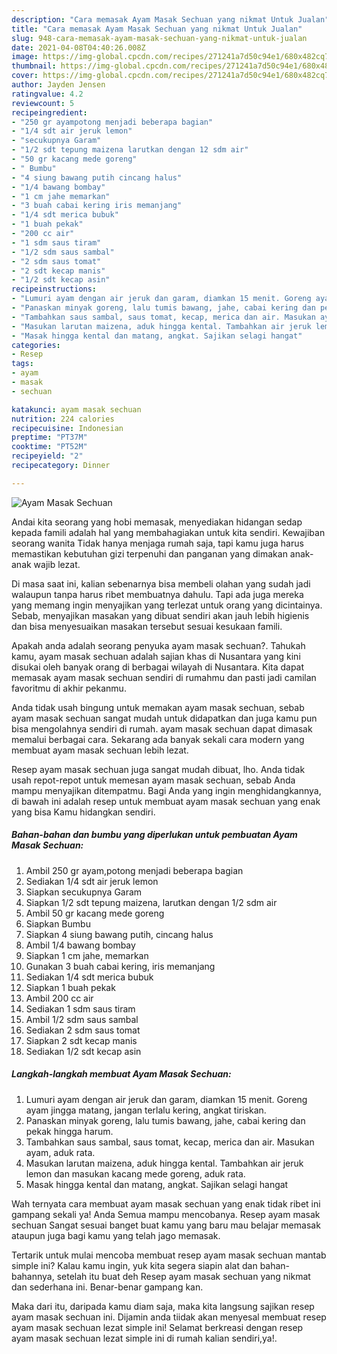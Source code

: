 ```yaml
---
description: "Cara memasak Ayam Masak Sechuan yang nikmat Untuk Jualan"
title: "Cara memasak Ayam Masak Sechuan yang nikmat Untuk Jualan"
slug: 948-cara-memasak-ayam-masak-sechuan-yang-nikmat-untuk-jualan
date: 2021-04-08T04:40:26.008Z
image: https://img-global.cpcdn.com/recipes/271241a7d50c94e1/680x482cq70/ayam-masak-sechuan-foto-resep-utama.jpg
thumbnail: https://img-global.cpcdn.com/recipes/271241a7d50c94e1/680x482cq70/ayam-masak-sechuan-foto-resep-utama.jpg
cover: https://img-global.cpcdn.com/recipes/271241a7d50c94e1/680x482cq70/ayam-masak-sechuan-foto-resep-utama.jpg
author: Jayden Jensen
ratingvalue: 4.2
reviewcount: 5
recipeingredient:
- "250 gr ayampotong menjadi beberapa bagian"
- "1/4 sdt air jeruk lemon"
- "secukupnya Garam"
- "1/2 sdt tepung maizena larutkan dengan 12 sdm air"
- "50 gr kacang mede goreng"
- " Bumbu"
- "4 siung bawang putih cincang halus"
- "1/4 bawang bombay"
- "1 cm jahe memarkan"
- "3 buah cabai kering iris memanjang"
- "1/4 sdt merica bubuk"
- "1 buah pekak"
- "200 cc air"
- "1 sdm saus tiram"
- "1/2 sdm saus sambal"
- "2 sdm saus tomat"
- "2 sdt kecap manis"
- "1/2 sdt kecap asin"
recipeinstructions:
- "Lumuri ayam dengan air jeruk dan garam, diamkan 15 menit. Goreng ayam jingga matang, jangan terlalu kering, angkat tiriskan."
- "Panaskan minyak goreng, lalu tumis bawang, jahe, cabai kering dan pekak hingga harum."
- "Tambahkan saus sambal, saus tomat, kecap, merica dan air. Masukan ayam, aduk rata."
- "Masukan larutan maizena, aduk hingga kental. Tambahkan air jeruk lemon dan masukan kacang mede goreng, aduk rata."
- "Masak hingga kental dan matang, angkat. Sajikan selagi hangat"
categories:
- Resep
tags:
- ayam
- masak
- sechuan

katakunci: ayam masak sechuan 
nutrition: 224 calories
recipecuisine: Indonesian
preptime: "PT37M"
cooktime: "PT52M"
recipeyield: "2"
recipecategory: Dinner

---
```



![Ayam Masak Sechuan](https://img-global.cpcdn.com/recipes/271241a7d50c94e1/680x482cq70/ayam-masak-sechuan-foto-resep-utama.jpg)

Andai kita seorang yang hobi memasak, menyediakan hidangan sedap kepada famili adalah hal yang membahagiakan untuk kita sendiri. Kewajiban seorang  wanita Tidak hanya menjaga rumah saja, tapi kamu juga harus memastikan kebutuhan gizi terpenuhi dan panganan yang dimakan anak-anak wajib lezat.

Di masa  saat ini, kalian sebenarnya bisa membeli olahan yang sudah jadi walaupun tanpa harus ribet membuatnya dahulu. Tapi ada juga mereka yang memang ingin menyajikan yang terlezat untuk orang yang dicintainya. Sebab, menyajikan masakan yang dibuat sendiri akan jauh lebih higienis dan bisa menyesuaikan masakan tersebut sesuai kesukaan famili. 



Apakah anda adalah seorang penyuka ayam masak sechuan?. Tahukah kamu, ayam masak sechuan adalah sajian khas di Nusantara yang kini disukai oleh banyak orang di berbagai wilayah di Nusantara. Kita dapat memasak ayam masak sechuan sendiri di rumahmu dan pasti jadi camilan favoritmu di akhir pekanmu.

Anda tidak usah bingung untuk memakan ayam masak sechuan, sebab ayam masak sechuan sangat mudah untuk didapatkan dan juga kamu pun bisa mengolahnya sendiri di rumah. ayam masak sechuan dapat dimasak memalui berbagai cara. Sekarang ada banyak sekali cara modern yang membuat ayam masak sechuan lebih lezat.

Resep ayam masak sechuan juga sangat mudah dibuat, lho. Anda tidak usah repot-repot untuk memesan ayam masak sechuan, sebab Anda mampu menyajikan ditempatmu. Bagi Anda yang ingin menghidangkannya, di bawah ini adalah resep untuk membuat ayam masak sechuan yang enak yang bisa Kamu hidangkan sendiri.

<!--inarticleads1-->

##### Bahan-bahan dan bumbu yang diperlukan untuk pembuatan Ayam Masak Sechuan:

1. Ambil 250 gr ayam,potong menjadi beberapa bagian
1. Sediakan 1/4 sdt air jeruk lemon
1. Siapkan secukupnya Garam
1. Siapkan 1/2 sdt tepung maizena, larutkan dengan 1/2 sdm air
1. Ambil 50 gr kacang mede goreng
1. Siapkan  Bumbu
1. Siapkan 4 siung bawang putih, cincang halus
1. Ambil 1/4 bawang bombay
1. Siapkan 1 cm jahe, memarkan
1. Gunakan 3 buah cabai kering, iris memanjang
1. Sediakan 1/4 sdt merica bubuk
1. Siapkan 1 buah pekak
1. Ambil 200 cc air
1. Sediakan 1 sdm saus tiram
1. Ambil 1/2 sdm saus sambal
1. Sediakan 2 sdm saus tomat
1. Siapkan 2 sdt kecap manis
1. Sediakan 1/2 sdt kecap asin




<!--inarticleads2-->

##### Langkah-langkah membuat Ayam Masak Sechuan:

1. Lumuri ayam dengan air jeruk dan garam, diamkan 15 menit. Goreng ayam jingga matang, jangan terlalu kering, angkat tiriskan.
1. Panaskan minyak goreng, lalu tumis bawang, jahe, cabai kering dan pekak hingga harum.
1. Tambahkan saus sambal, saus tomat, kecap, merica dan air. Masukan ayam, aduk rata.
1. Masukan larutan maizena, aduk hingga kental. Tambahkan air jeruk lemon dan masukan kacang mede goreng, aduk rata.
1. Masak hingga kental dan matang, angkat. Sajikan selagi hangat




Wah ternyata cara membuat ayam masak sechuan yang enak tidak ribet ini gampang sekali ya! Anda Semua mampu mencobanya. Resep ayam masak sechuan Sangat sesuai banget buat kamu yang baru mau belajar memasak ataupun juga bagi kamu yang telah jago memasak.

Tertarik untuk mulai mencoba membuat resep ayam masak sechuan mantab simple ini? Kalau kamu ingin, yuk kita segera siapin alat dan bahan-bahannya, setelah itu buat deh Resep ayam masak sechuan yang nikmat dan sederhana ini. Benar-benar gampang kan. 

Maka dari itu, daripada kamu diam saja, maka kita langsung sajikan resep ayam masak sechuan ini. Dijamin anda tiidak akan menyesal membuat resep ayam masak sechuan lezat simple ini! Selamat berkreasi dengan resep ayam masak sechuan lezat simple ini di rumah kalian sendiri,ya!.

